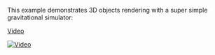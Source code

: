 This example demonstrates 3D objects rendering with a super simple gravitational
simulator:

[Video](https://www.youtube.com/watch?v=jACGlPgWESw)

[![Video](https://img.youtube.com/vi/jACGlPgWESw/0.jpg)](https://www.youtube.com/watch?v=jACGlPgWESw)
